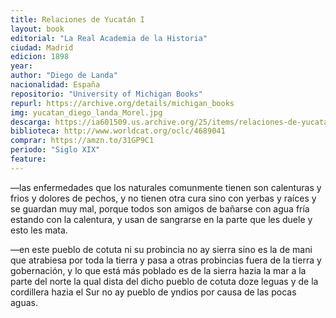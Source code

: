 ```yaml
---
title: Relaciones de Yucatán I
layout: book
editorial: "La Real Academia de la Historia"
ciudad: Madrid
edicion: 1898
year: 
author: "Diego de Landa"
nacionalidad: España
repositorio: "University of Michigan Books"
repurl: https://archive.org/details/michigan_books
img: yucatan_diego_landa_Morel.jpg
descarga: https://ia601509.us.archive.org/25/items/relaciones-de-yucatan-i/Relaciones%20de%20Yucat%C3%A1n%20I.pdf
biblioteca: http://www.worldcat.org/oclc/4689041
comprar: https://amzn.to/31GP9C1
periodo: "Siglo XIX"
feature: 
---
```

 
—las enfermedades que los naturales comunmente tienen son calenturas y frios y dolores de pechos, y no tienen otra cura sino con yerbas y raíces y se guardan muy mal, porque todos son amigos de bañarse con agua fría estando con la calentura, y usan de sangrarse en la parte que les duele y esto les mata. 
 
—en este pueblo de cotuta ni su probincia no ay sierra sino es la de mani que atrabiesa por toda la tierra y pasa a otras probincias fuera de la tierra y gobernación, y lo que está más poblado es de la sierra hazia la mar a la parte del norte la qual dista del dicho pueblo de cotuta doze leguas y de la cordillera hazia el Sur no ay pueblo de yndios por causa de las pocas aguas.

